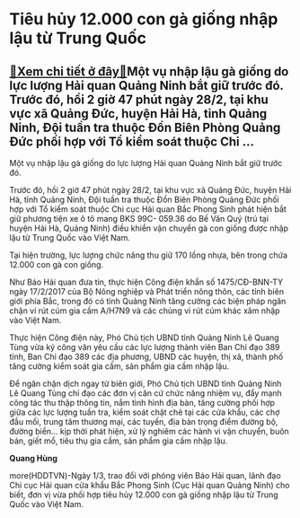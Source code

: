 Tiêu hủy 12.000 con gà giống nhập lậu từ Trung Quốc
===================================================

[:gift:Xem chi tiết ở đây:gift:](https://hddtvn.com/tieu-huy-12-000-con-ga-giong-nhap-lau-tu-trung-quoc-2/)Một vụ nhập lậu gà giống do lực lượng Hải quan Quảng Ninh bắt giữ trước đó. Trước đó, hồi 2 giờ 47 phút ngày 28/2, tại khu vực xã Quảng Đức, huyện Hải Hà, tỉnh Quảng Ninh, Đội tuần tra thuộc Đồn Biên Phòng Quảng Đức phối hợp với Tổ kiểm soát thuộc Chi …
-------------------------------------------------------------------------------------------------------------------------------------------------------------------------------------------------------------------------------------------------------------







 






 Một vụ nhập lậu gà giống do lực lượng Hải quan Quảng Ninh bắt giữ trước đó. 


Trước đó, hồi 2 giờ 47 phút ngày 28/2, tại khu vực xã Quảng Đức, huyện Hải Hà, tỉnh Quảng Ninh, Đội tuần tra thuộc Đồn Biên Phòng Quảng Đức phối hợp với Tổ kiểm soát thuộc Chi cục Hải quan Bắc Phong Sinh phát hiện bắt giữ phương tiện xe ô tô mang BKS 99C- 059.36 do Bế Văn Quý (trú tại huyện Hải Hà, Quảng Ninh) điều khiển vận chuyển gà con giống được nhập lậu từ Trung Quốc vào Việt Nam.


 Tại hiện trường, lực lượng chức năng thu giữ 170 lồng nhựa, bên trong chứa 12.000 con gà con giống.


 Như Báo Hải quan đưa tin, thực hiện Công điện khẩn số 1475/CĐ-BNN-TY ngày 17/2/2017 của Bộ Nông nghiệp và Phát triển nông thôn, các tỉnh biên giới phía Bắc, trong đó có tỉnh Quảng Ninh tăng cường các biện pháp ngăn chặn vi rút cúm gia cầm A/H7N9 và các chủng vi rút cúm khác xâm nhập vào Việt Nam.


 Thực hiện Công điện này, Phó Chủ tịch UBND tỉnh Quảng Ninh Lê Quang Tùng vừa ký công văn yêu cầu các lực lượng thành viên Ban Chỉ đạo 389 tỉnh, Ban Chỉ đạo 389 các địa phương, UBND các huyện, thị xã, thành phố tăng cường kiểm soát gia cầm, sản phẩm gia cầm nhập lậu.


 Để ngăn chặn dịch ngay từ biên giới, Phó Chủ tịch UBND tỉnh Quảng Ninh Lê Quang Tùng chỉ đạo các đơn vị căn cứ chức năng nhiệm vụ, đẩy mạnh công tác thu thập thông tin, nắm tình hình địa bàn, tăng cường phối hợp giữa các lực lượng tuần tra, kiểm soát chặt chẽ tại các cửa khẩu, các chợ đầu mối, trung tâm thương mại, các tuyến, địa bàn trọng điểm đường bộ, đường biển… kịp thời phát hiện, xử lý nghiêm các hành vi vận chuyển, buôn bán, giết mổ, tiêu thụ gia cầm, sản phẩm gia cầm nhập lậu.






**Quang Hùng**



more(HDDTVN)-Ngày 1/3, trao đổi với phóng viên Báo Hải quan, lãnh đạo Chi cục Hải quan cửa khẩu Bắc Phong Sinh (Cục Hải quan Quảng Ninh) cho biết, đơn vị vừa phối hợp tiêu hủy 12.000 con gà giống nhập lậu từ Trung Quốc vào Việt Nam.

